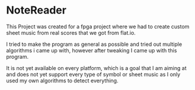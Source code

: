 # NoteReader

This Project was created for a fpga project where we had to create custom sheet music from real scores that we got from flat.io. 

I tried to make the program as general as possible and tried out multiple algorithms i came up with, however after tweaking I came up with this program. 

It is not yet available on every platform, which is a goal that I am aiming at and does not yet support every type of symbol or sheet music as I only used my own algorithms to detect everything.
